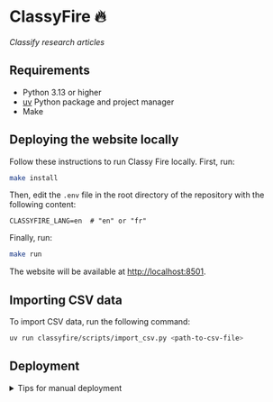 # ClassyFire 🔥

_Classify research articles_


## Requirements

- Python 3.13 or higher
- [uv](https://docs.astral.sh/uv/getting-started/installation/) Python package and project manager
- Make


## Deploying the website locally

Follow these instructions to run Classy Fire locally. First, run:

```bash
make install
```

Then, edit the `.env` file in the root directory of the repository with the following content:

```env
CLASSYFIRE_LANG=en  # "en" or "fr"
```


Finally, run:

```bash
make run
```

The website will be available at [http://localhost:8501](http://localhost:8501).


## Importing CSV data

To import CSV data, run the following command:

```bash
uv run classyfire/scripts/import_csv.py <path-to-csv-file>
```


## Deployment

<details>
<summary>Tips for manual deployment</summary>

### Service

Create the file `classyfire.service`:
```ini
[Unit]
Description=ClassyFire server
After=network.target

[Service]
Type=simple
WorkingDirectory=/path/to/classyfire/root
ExecStart=/usr/bin/make run
Restart=always
RestartSec=5
Environment=PATH=/usr/local/bin:/usr/bin:/bin:/path/to/uv/dir

[Install]
WantedBy=multi-user.target
```
Make sure the `Environment` contains the path to the directory that contains the `uv` executable (shown by `which uv`)

Copy or link the file to `/etc/systemd/system/classyfire.service`:
```bash
sudo ln -s /path/to/classyfire/root/classyfire.service /etc/systemd/system/classyfire.service
```

Enable and start the service:
```bash
sudo systemctl daemon-reload
sudo systemctl enable classyfire.service
sudo systemctl start classyfire.service
sudo systemctl status classyfire.service
journalctl -u classyfire.service -f
```


### Database backup

Run
```bash
crontab -e
```

Append the lines:
```bash
# Classyfire backups
# Daily (midnight)
0 0 * * * cp /absolute/path/to/db.json /absolute/path/to/backups/01_db_daily.json
# Weekly (Sunday midnight)
0 0 * * 0 cp /absolute/path/to/db.json /absolute/path/to/backups/02_db_weekly.json
# Monthly (1st day of month midnight)
0 0 1 * * cp /absolute/path/to/db.json /absolute/path/to/backups/03_db_monthly.json
# Every 3 months (January, April, July, October 1st at midnight)
0 0 1 1,4,7,10 * cp /absolute/path/to/db.json /absolute/path/to/backups/04_db_quarterly.json
```

Check with
```bash
crontab -l
```
</details>
